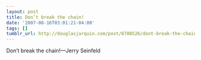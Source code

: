 ```yaml
---
layout: post
title: Don’t break the chain!
date: '2007-08-16T03:01:21-04:00'
tags: []
tumblr_url: http://douglasjarquin.com/post/8780526/dont-break-the-chain
---
```

Don’t break the chain!—Jerry Seinfeld
